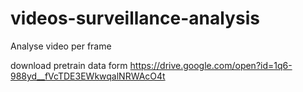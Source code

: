 # videos-surveillance-analysis
Analyse video per frame

download pretrain data form
https://drive.google.com/open?id=1q6-988yd__fVcTDE3EWkwqalNRWAcO4t
